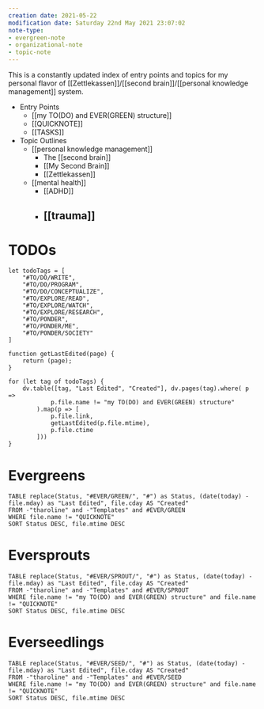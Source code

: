```yaml
---
creation date: 2021-05-22
modification date: Saturday 22nd May 2021 23:07:02
note-type: 
- evergreen-note
- organizational-note
- topic-note 
---
```


This is a constantly updated index of entry points and topics for my personal flavor of [[Zettlekassen]]/[[second brain]]/[[personal knowledge management]] system.

- Entry Points
	- [[my TO(DO) and EVER(GREEN) structure]]
	- [[QUICKNOTE]]
	- [[TASKS]]
- Topic Outlines
	- [[personal knowledge management]]
		- The [[second brain]]
		- [[My Second Brain]]
		- [[Zettlekassen]]
	- [[mental health]]
		- [[ADHD]]
		- [[trauma]]
			- 


# TODOs 
```dataviewjs
let todoTags = [
	"#TO/DO/WRITE",
	"#TO/DO/PROGRAM",
	"#TO/DO/CONCEPTUALIZE",
	"#TO/EXPLORE/READ",
	"#TO/EXPLORE/WATCH",
	"#TO/EXPLORE/RESEARCH",
	"#TO/PONDER",
	"#TO/PONDER/ME",
	"#TO/PONDER/SOCIETY"
]

function getLastEdited(page) {
	return (page);
}

for (let tag of todoTags) {
	dv.table([tag, "Last Edited", "Created"], dv.pages(tag).where( p =>
			p.file.name != "my TO(DO) and EVER(GREEN) structure"
		).map(p => [
			p.file.link,
			getLastEdited(p.file.mtime),
			p.file.ctime
		]))
}
```


# Evergreens
```dataview
TABLE replace(Status, "#EVER/GREEN/", "#") as Status, (date(today) - file.mday) as "Last Edited", file.cday AS "Created"
FROM -"tharoline" and -"Templates" and #EVER/GREEN 
WHERE file.name != "QUICKNOTE" 
SORT Status DESC, file.mtime DESC 
```
# Eversprouts
```dataview
TABLE replace(Status, "#EVER/SPROUT/", "#") as Status, (date(today) - file.mday) as "Last Edited", file.cday AS "Created"
FROM -"tharoline" and -"Templates" and #EVER/SPROUT 
WHERE file.name != "my TO(DO) and EVER(GREEN) structure" and file.name != "QUICKNOTE"
SORT Status DESC, file.mtime DESC 
```
# Everseedlings
```dataview
TABLE replace(Status, "#EVER/SEED/", "#") as Status, (date(today) - file.mday) as "Last Edited", file.cday AS "Created"
FROM -"tharoline" and -"Templates" and #EVER/SEED 
WHERE file.name != "my TO(DO) and EVER(GREEN) structure" and file.name != "QUICKNOTE"
SORT Status DESC, file.mtime DESC 
```